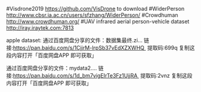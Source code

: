 #Visdrone2019 https://github.com/VisDrone to download
#WiderPerson http://www.cbsr.ia.ac.cn/users/sfzhang/WiderPerson/
#Crowdhuman http://www.crowdhuman.org/
#UAV infrared aerial person-vehicle dataset    http://iray.iraytek.com:7813



apple dataset: 
通过百度网盘分享的文件：数据集最终.zi…
链接:https://pan.baidu.com/s/1CjjrM-lrpSb37vEdXZXWHQ 
提取码:699q
复制这段内容打开「百度网盘APP 即可获取」

通过百度网盘分享的文件：mydata2.…
链接:https://pan.baidu.com/s/1d_bm7vigEIrTe3Fz1UjjRA 
提取码:2vnz
复制这段内容打开「百度网盘APP 即可获取」
